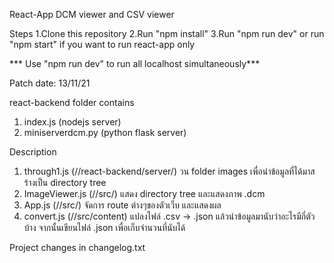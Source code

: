 React-App
DCM viewer and CSV viewer

Steps
  1.Clone this repository
  2.Run "npm install"
  3.Run "npm run dev" or run "npm start" if you want to run react-app only
  
*** Use "npm run dev" to run all localhost simultaneously***

Patch date: 13/11/21

react-backend folder contains
  1. index.js (nodejs server)
  2. miniserverdcm.py (python flask server)

Description
  1. through1.js (//react-backend/server/) วน folder images เพื่อนำข้อมูลที่ได้มาสร้างเป็น directory tree
  2. ImageViewer.js (//src/) แสดง directory tree และแสดงภาพ .dcm
  3. App.js (//src/) จัดการ route ต่างๆของตัวเว็บ และแสดงผล
  4. convert.js (//src/content) แปลงไฟล์ .csv -> .json แล้วนำข้อมูลมานับว่าอะไรมีกี่ตัวบ้าง จากนั้นเขียนไฟล์ .json เพื่อเก็บจำนวนที่นับได้


Project changes in changelog.txt

